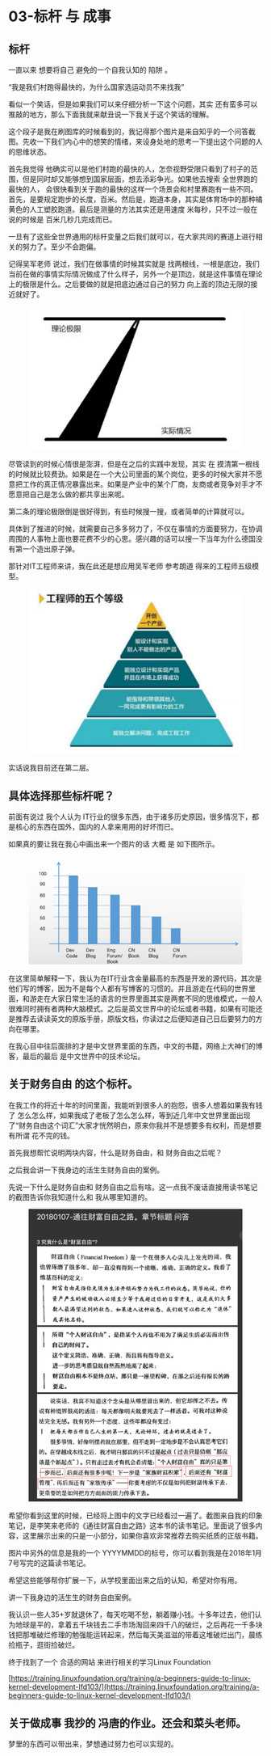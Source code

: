 # 03-标杆 与 成事





## 标杆

一直以来 想要将自己 避免的一个自我认知的 陷阱 。

“我是我们村跑得最快的，为什么国家选运动员不来找我”

看似一个笑话，但是如果我们可以来仔细分析一下这个问题，其实 还有蛮多可以推敲的地方，那么下面我就来献丑说一下我关于这个笑话的理解。



这个段子是我在刷图库的时候看到的，我记得那个图片是来自知乎的一个问答截图。先收一下我们内心中的想笑的情绪，来设身处地的思考一下提出这个问题的人的思维状态。



首先我觉得 他确实可以是他们村跑的最快的人，怎奈视野受限只看到了村子的范围，但是同时却又能够想到国家层面，想去添彩争光。如果他去搜索 全世界跑的最快的人， 会很快看到关于跑的最快的这样一个场景会和村里赛跑有一些不同。首先，是要规定跑步的长度，百米。然后是，跑道本身，其实是体育场中的那种橘黄色的人工塑胶跑道。最后是测量的方法其实还是用速度   米每秒，只不过一般在说的时候是 百米几秒几完成而已。

一旦有了这些全世界通用的标杆变量之后我们就可以，在大家共同的赛道上进行相关的努力了。至少不会跑偏。



记得吴军老师 说过，我们在做事情的时候其实就是 找两根线，一根是底边，我们当前在做的事情实际情况做成了什么样子，另外一个是顶边，就是这件事情在理论上的极限是什么。之后要做的就是把底边通过自己的努力 向上面的顶边无限的接近就好了。



<figure><img src=".gitbook/assets/3lines push.jpg" alt=""><figcaption></figcaption></figure>

尽管读到的时候心情很是澎湃，但是在之后的实践中发现，其实 在 摸清第一根线的时候就比较费劲。如果是在一个大公司里面的某个岗位，更多的时候大家并不愿意把工作的真正情况暴露出来。如果是产业中的某个厂商，友商或者竞争对手才不愿意把自己是怎么做的都共享出来呢。

第二条的理论极限倒是很好得到，有些时候搜一搜，或者简单的计算就可以。

具体到了推进的时候，就需要自己多多努力了，不仅在事情的方面要努力，在协调周围的人事物上面也要花费不少的心思。感兴趣的话可以搜一下当年为什么德国没有第一个造出原子弹。



那针对IT工程师来讲，我在此还是想应用吴军老师 参考朗道  得来的工程师五级模型。

<figure><img src=".gitbook/assets/5LevelsOfAnEngineer.jpg" alt=""><figcaption></figcaption></figure>

实话说我目前还在第二层。

## 具体选择那些标杆呢？

前面有说过 我个人认为 IT行业的很多东西，由于诸多历史原因，很多情况下，都是核心的东西在国外，国内的人拿来用用的好坏而已。

如果真的要让我在我心中画出来一个图片的话 大概 是 如下图所示。

<figure><img src=".gitbook/assets/MaterialEngergyLevel.jpg" alt=""><figcaption></figcaption></figure>

在这里简单解释一下，我认为在IT行业含金量最高的东西是开发的源代码，其次是他们写的博客，因为不是每个人都有写博客的习惯的。并且游走在代码的世界里面，和游走在大家日常生活的语言的世界里面其实是两套不同的思维模式，一般人很难同时拥有者两种大脑模式。之后是英文世界中的论坛或者书籍，如果有可能还是推荐去读读英文的原版手册，原版文档，你读过之后便知道自己日后要努力的方向在哪里。

在我心目中往后面排的才是中文世界里面的东西，中文的书籍，网络上大神们的博客，最后的最后 是中文世界中的技术论坛。

## 关于财务自由 的这个标杆。

在我工作的将近十年的时间里面，我能听到很多人的抱怨，很多人想着如果我有钱了 怎么怎么样，如果我成了老板了怎么怎么样，等到近几年中文世界里面出现了“财务自由这个词汇”大家才恍然明白，原来你我并不是想要多有权利，而是想要有所谓 花不完的钱。

首先我想帮忙说明两块内容，什么是财务自由，和 财务自由之后呢？

之后我会讲一下我身边的活生生财务自由的案例。



先说一下什么是财务自由和 财务自由之后有啥。这一点我不废话直接用读书笔记的截图告诉你我知道什么和 我从哪里知道的。

<figure><img src=".gitbook/assets/FinancialFreedom.jpg" alt=""><figcaption></figcaption></figure>

希望你看到这里的时候，已经将上图中的文字已经看过一遍了。截图来自我的印象笔记，是李笑来老师的《通往财富自由之路》这本书的读书笔记。里面说了很多内容，这里展示出来的只是一小部分，如果你喜欢非常推荐去购买纸质的正版书籍。

图片中另外的信息是我的一个 YYYYMMDD的标号，你可以看到我是在2018年1月7号写完的这篇读书笔记。

希望这些能够帮你扩展一下，从学校里面出来之后的认知，希望对你有用。



讲一下我身边的活生生的财务自由案例。

我认识一些人35+岁就退休了，每天吃喝不愁，躺着赚小钱。十多年过去，他们认为地球是平的，拿着五千块钱去二手市场淘回来四千八的破烂，之后再花一千多块钱把那堆破烂修理的勉强能运转起来，然后每天美滋滋的带着这堆破烂出门，晨练捡瓶子，逛街捡破烂。





终于找到了一个 合适的网站 来进行相关的学习Linux Foundation

[https://training.linuxfoundation.org/training/a-beginners-guide-to-linux-kernel-development-lfd103/](https://training.linuxfoundation.org/training/a-beginners-guide-to-linux-kernel-development-lfd103/)



## 关于做成事  我抄的 冯唐的作业。还会和菜头老师。



梦里的东西可以带出来，梦想通过努力也可以实现的。
